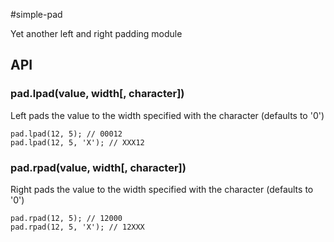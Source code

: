 #simple-pad

Yet another left and right padding module

## API

### pad.lpad(value, width[, character])

Left pads the value to the width specified with the character (defaults to '0')

    pad.lpad(12, 5); // 00012
    pad.lpad(12, 5, 'X'); // XXX12

### pad.rpad(value, width[, character])

Right pads the value to the width specified with the character (defaults to '0')

    pad.rpad(12, 5); // 12000
    pad.rpad(12, 5, 'X'); // 12XXX
